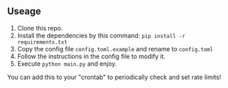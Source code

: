 ## Useage

1. Clone this repo.
2. Install the dependencies by this command: `pip install -r requirements.txt`
3. Copy the config file `config.toml.example` and rename to `config.toml`
4. Follow the instructions in the config file to modify it.
5. Execute `python main.py` and enjoy.

You can add this to your "crontab" to periodically check and set rate limits!